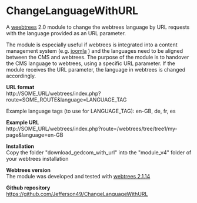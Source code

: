 # ChangeLanguageWithURL
A [weebtrees](https://webtrees.net) 2.0 module to change the webtrees language by URL requests with the language provided as an URL parameter.

The module is especially useful if webtrees is integrated into a content management system (e.g. [joomla](https://www.joomla.org) ) and the languages need to be aligned between the CMS and webtrees. The purpose of the module is to handover the CMS language to webtrees, using a specific URL parameter. If the module receives the URL parameter, the language in webtrees is changed accordingly.

**URL format**   
http://SOME_URL/webtrees/index.php?route=SOME_ROUTE&language=LANGUAGE_TAG

Example language tags (to use for LANGUAGE_TAG): en-GB, de, fr, es

**Example URL**   
http://SOME_URL/webtrees/index.php?route=/webtrees/tree/tree1/my-page&language=en-GB

**Installation**  
Copy the folder "download_gedcom_with_url" into the "module_v4" folder of your webtrees installation

**Webtrees version**  
The module was developed and tested with [webtrees 2.1.14](https://webtrees.net/download)

**Github repository**  
https://github.com/Jefferson49/ChangeLanguageWithURL